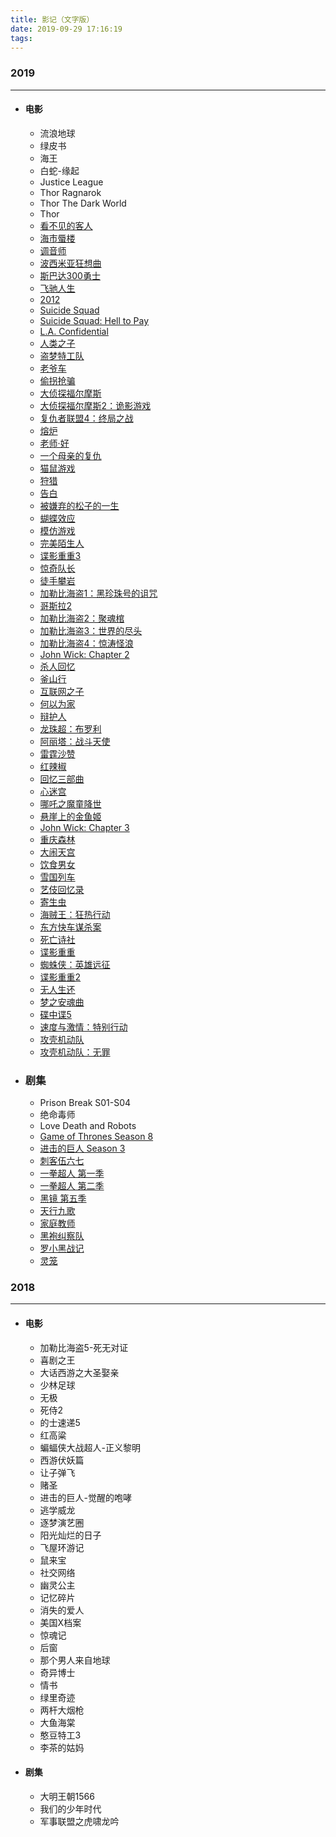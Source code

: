 ```yaml
---
title: 影记（文字版）
date: 2019-09-29 17:16:19
tags:
---
```

### 2019

---

+ #### 电影
  - 流浪地球
  - 绿皮书
  - 海王
  - 白蛇-缘起
  - Justice League
  - Thor Ragnarok
  - Thor The Dark World
  - Thor
  - [看不见的客人](https://movie.douban.com/subject/26580232/)
  - [海市蜃楼](https://movie.douban.com/subject/30164448/)
  - [调音师](https://movie.douban.com/subject/30334073/)
  - [波西米亚狂想曲](https://movie.douban.com/subject/5300054/)
  - [斯巴达300勇士](https://movie.douban.com/subject/1853176/)
  - [飞驰人生](https://movie.douban.com/subject/30163509/)
  - [2012](https://movie.douban.com/subject/3005875/)
  - [Suicide Squad](https://movie.douban.com/subject/3569910/)
  - [Suicide Squad: Hell to Pay](https://movie.douban.com/subject/27098363/)
  - [L.A. Confidential](https://movie.douban.com/subject/1292348/)
  - [人类之子](https://movie.douban.com/subject/1478064/)
  - [盗梦特工队](https://movie.douban.com/subject/30272143/)
  - [老爷车](https://movie.douban.com/subject/3026357/)
  - [偷拐抢骗](https://movie.douban.com/subject/1301171/)
  - [大侦探福尔摩斯](https://movie.douban.com/subject/2998270/)
  - [大侦探福尔摩斯2：诡影游戏](https://movie.douban.com/subject/4051753/)
  - [复仇者联盟4：终局之战](https://movie.douban.com/subject/26100958/)
  - [熔炉](https://movie.douban.com/subject/5912992/)
  - [老师·好 ](https://movie.douban.com/subject/27663742/)
  - [一个母亲的复仇](https://movie.douban.com/subject/26996734/)
  - [猫鼠游戏](https://movie.douban.com/subject/1305487/)
  - [狩猎](https://movie.douban.com/subject/6985810/)
  - [告白](https://movie.douban.com/subject/4268598/)
  - [被嫌弃的松子的一生](https://movie.douban.com/subject/1787291/)
  - [蝴蝶效应](https://movie.douban.com/subject/1292343/)
  - [模仿游戏](https://movie.douban.com/subject/10463953/)
  - [完美陌生人](https://movie.douban.com/subject/26614893/)
  - [谍影重重3](https://movie.douban.com/subject/1578507/)
  - [惊奇队长](https://movie.douban.com/subject/26213252/)
  - [徒手攀岩](https://movie.douban.com/subject/30167509/)
  - [加勒比海盗1：黑珍珠号的诅咒](https://movie.douban.com/subject/1298070/)
  - [哥斯拉2](https://movie.douban.com/subject/25890017/)
  - [加勒比海盗2：聚魂棺](https://movie.douban.com/subject/1315574/)
  - [加勒比海盗3：世界的尽头](https://movie.douban.com/subject/1418192/)
  - [加勒比海盗4：惊涛怪浪](https://movie.douban.com/subject/1418192/)
  - [John Wick: Chapter 2](https://movie.douban.com/subject/26333560/)
  - [杀人回忆](https://movie.douban.com/subject/1300299/)
  - [釜山行](https://movie.douban.com/subject/25986180/)
  - [互联网之子](https://movie.douban.com/subject/25785114/)
  - [何以为家](https://movie.douban.com/subject/30170448/)
  - [辩护人](https://movie.douban.com/subject/21937445/)
  - [龙珠超：布罗利](https://movie.douban.com/subject/27607378/)
  - [阿丽塔：战斗天使](https://movie.douban.com/subject/1652592/)
  - [雷霆沙赞](https://movie.douban.com/subject/2244426/)
  - [红辣椒](https://movie.douban.com/subject/1865703/)
  - [回忆三部曲](https://movie.douban.com/subject/1307897/)
  - [心迷宫](https://movie.douban.com/subject/25917973/)
  - [哪吒之魔童降世](https://movie.douban.com/subject/26794435/?from=showing)
  - [悬崖上的金鱼姬](https://movie.douban.com/subject/1959877/)
  - [John Wick: Chapter 3](https://movie.douban.com/subject/26909790/)
  - [重庆森林](https://movie.douban.com/subject/1291999/)
  - [大闹天宫](https://movie.douban.com/subject/3681613/)
  - [饮食男女](https://movie.douban.com/subject/1291818/)
  - [雪国列车](https://movie.douban.com/subject/3071441/)
  - [艺伎回忆录](https://movie.douban.com/subject/1309059/)
  - [寄生虫](https://movie.douban.com/subject/27010768/)
  - [海贼王：狂热行动](https://movie.douban.com/subject/30329892/)
  - [东方快车谋杀案](https://movie.douban.com/subject/1292699/)
  - [死亡诗社](https://movie.douban.com/subject/1291548/)
  - [谍影重重](https://movie.douban.com/subject/1304102/)
  - [蜘蛛侠：英雄远征](https://movie.douban.com/subject/26931786/)
  - [谍影重重2](https://movie.douban.com/subject/1308767/)
  - [无人生还](https://movie.douban.com/subject/25839052/)
  - [梦之安魂曲](https://movie.douban.com/subject/1292270/)
  - [碟中谍5](https://movie.douban.com/subject/26266072/)
  - [速度与激情：特别行动](https://movie.douban.com/subject/27163278/)
  - [攻壳机动队](https://movie.douban.com/subject/1291936/)
  - [攻壳机动队：无罪](https://movie.douban.com/subject/1291566/)
+ ### 剧集
  - Prison Break S01-S04
  - 绝命毒师
  - Love Death and Robots
  - [Game of Thrones Season 8](https://movie.douban.com/subject/26584183/)
  - [进击的巨人 Season 3](https://movie.douban.com/subject/30353357/)
  - [刺客伍六七](https://movie.douban.com/subject/27624762/)
  - [一拳超人 第一季](https://movie.douban.com/subject/26339248/)
  - [一拳超人 第二季](https://movie.douban.com/subject/26882339/)
  - [黑镜 第五季](https://movie.douban.com/subject/30161936/)
  - [天行九歌](https://movie.douban.com/subject/26184588/)
  - [家庭教师](https://movie.douban.com/subject/1998268/)
  - [黑袍纠察队](https://movie.douban.com/subject/3703650/)
  - [罗小黑战记](https://movie.douban.com/subject/10477598/)
  - [灵笼](https://movie.douban.com/subject/27121260/)
### 2018

---

+ #### 电影

  - 加勒比海盗5-死无对证
  - 喜剧之王
  - 大话西游之大圣娶亲
  - 少林足球
  - 无极
  - 死侍2
  - 的士速递5
  - 红高粱
  - 蝙蝠侠大战超人-正义黎明
  - 西游伏妖篇
  - 让子弹飞
  - 赌圣
  - 进击的巨人-觉醒的咆哮
  - 逃学威龙
  - 逐梦演艺圈
  - 阳光灿烂的日子
  - 飞屋环游记
  - 鼠来宝
  - 社交网络
  - 幽灵公主
  - 记忆碎片
  - 消失的爱人
  - 美国X档案
  - 惊魂记
  - 后窗
  - 那个男人来自地球
  - 奇异博士
  - 情书
  - 绿里奇迹
  - 两杆大烟枪
  - 大鱼海棠
  - 憨豆特工3
  - 李茶的姑妈

+ #### 剧集

  - 大明王朝1566
  - 我们的少年时代
  - 军事联盟之虎啸龙吟
